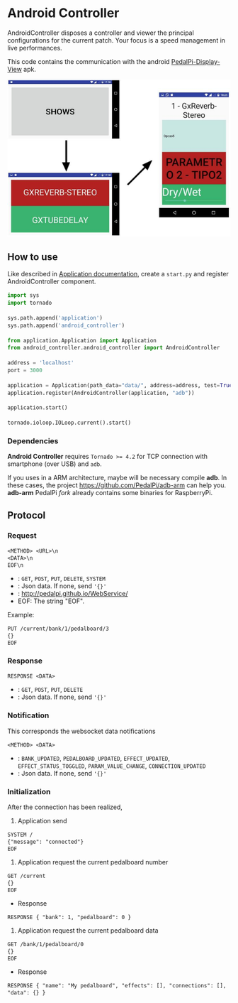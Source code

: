 # Android Controller

AndroidController disposes a controller and viewer the principal configurations for the current patch. Your focus is a speed management in live performances.

This code contains the communication with the android [PedalPi-Display-View](https://github.com/p4x3c0/PedalPi-Display-View) apk.

![Pages flow](docs/flow.jpg)

## How to use

Like described in [Application documentation](http://pedalpi-application.readthedocs.io/en/latest/), create a `start.py` and register AndroidController component.

```python
import sys
import tornado

sys.path.append('application')
sys.path.append('android_controller')

from application.Application import Application
from android_controller.android_controller import AndroidController

address = 'localhost'
port = 3000

application = Application(path_data="data/", address=address, test=True)
application.register(AndroidController(application, "adb"))

application.start()

tornado.ioloop.IOLoop.current().start()
```

### Dependencies

**Android Controller** requires `Tornado >= 4.2` for TCP connection with smartphone (over USB) and `adb`.

If you uses in a ARM architecture, maybe will be necessary compile **adb**. In these cases, the project https://github.com/PedalPi/adb-arm can help you.
**adb-arm** PedalPi _fork_ already contains some binaries for RaspberryPi.

## Protocol

### Request

```
<METHOD> <URL>\n
<DATA>\n
EOF\n
```

* <METHOD>: `GET`, `POST`, `PUT`, `DELETE`, `SYSTEM`
* <DATA>: Json data. If none, send `'{}'`
* <URL>: http://pedalpi.github.io/WebService/
* EOF: The string "EOF". 

Example:

```
PUT /current/bank/1/pedalboard/3
{}
EOF
```

### Response

```
RESPONSE <DATA>
```

* <METHOD>: `GET`, `POST`, `PUT`, `DELETE`
* <DATA>: Json data. If none, send `'{}'` 

### Notification

This corresponds the websocket data notifications 

```
<METHOD> <DATA>
```

* <METHOD>: `BANK_UPDATED`, `PEDALBOARD_UPDATED`, `EFFECT_UPDATED`, `EFFECT_STATUS_TOGGLED`, `PARAM_VALUE_CHANGE`, `CONNECTION_UPDATED`
* <DATA>: Json data. If none, send `'{}'` 

### Initialization 

After the connection has been realized,

1. Application send
```
SYSTEM /
{"message": "connected"}
EOF
```
1. Application request the current pedalboard number
```
GET /current
{}
EOF
```
  * Response 
```
RESPONSE { "bank": 1, "pedalboard": 0 }
```
1. Application request the current pedalboard data
```
GET /bank/1/pedalboard/0
{}
EOF
```
  * Response
```
RESPONSE { "name": "My pedalboard", "effects": [], "connections": [], "data": {} }
```